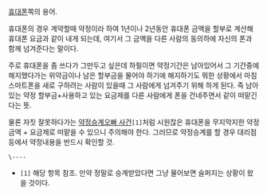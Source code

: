 [휴대폰](%ED%9C%B4%EB%8C%80%ED%8F%B0.md)쪽의 용어.

휴대폰의 경우 계약할때 약정이라 하여 1년이나 2년동안 휴대폰 금액을 할부로 계산해 휴대폰 요금과 같이 내게 되는데, 여기서 그 금액을 다른
사람의 동의하에 자신의 폰과 함께 넘겨준다는 말이다.

주로 휴대폰을 좀 쓰다가 그만두고 싶은데 하필이면 약정기간은 남아있어서 그 기간중에 해지했다가는 위약금이나 남은 할부금을 물어야 하기에
해지하기도 뭐한 상황에서 마침 스마트폰을 새로 구하려는 사람이 있을때 그 사람에게 넘겨주기 위해 하게 된다. 즉 남아있는 약정
할부금+사용하고 있는 요금제를 다른 사람에게 폰을 건네주면서 같이 떠맡긴다는 뜻.

물론 자칫 잘못하다가는 [약정승계오빠 사건](%EC%95%BD%EC%A0%95%EC%8A%B9%EA%B3%84%EC%98%A4%EB%B9%A0%20%EC%82%AC%EA%B1%B4.md)`[1]`처럼 시원찮은 휴대폰을 무지막지한 약정금액 + 요금제로 떠맡을 수 있으니
주의해야 한다. 그러므로 약정승계를 할 경우 대리점등에서 약정내용을 반드시 확인할 것.

`\----`

  * `[1]` 해당 항목 참조. 만약 정말로 승계받았다면 그냥 물어보면 슬퍼지는 상황이 왔을 것이다.

